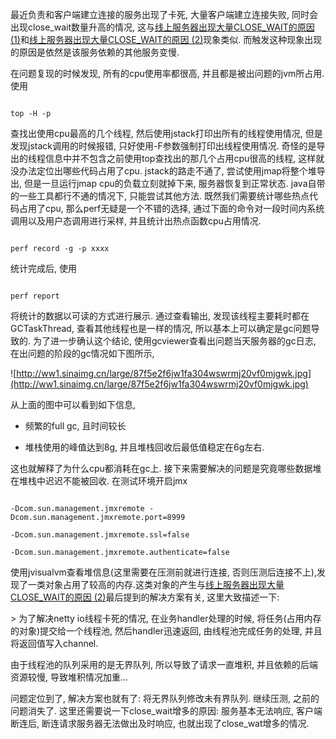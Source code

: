 最近负责和客户端建立连接的服务出现了卡死, 大量客户端建立连接失败, 同时会出现close_wait数量升高的情况, 这与[线上服务器出现大量CLOSE_WAIT的原因 (1)](http://zblacker.com/?p=128)和[线上服务器出现大量CLOSE_WAIT的原因 (2)](http://zblacker.com/?p=137)现象类似. 而触发这种现象出现的原因是依然是该服务依赖的其他服务变慢.



在问题复现的时候发现, 所有的cpu使用率都很高, 并且都是被出问题的jvm所占用. 使用

```

top -H -p

```



查找出使用cpu最高的几个线程, 然后使用jstack打印出所有的线程使用情况, 但是发现jstack调用的时候报错, 只好使用-F参数强制打印出线程使用情况. 奇怪的是导出的线程信息中并不包含之前使用top查找出的那几个占用cpu很高的线程, 这样就没办法定位出哪些代码占用了cpu. jstack的路走不通了, 尝试使用jmap将整个堆导出, 但是一旦运行jmap cpu的负载立刻就掉下来, 服务器恢复到正常状态. java自带的一些工具都行不通的情况下, 只能尝试其他方法. 既然我们需要统计哪些热点代码占用了cpu, 那么perf无疑是一个不错的选择, 通过下面的命令对一段时间内系统调用以及用户态调用进行采样, 并且统计出热点函数cpu占用情况.



```

perf record -g -p xxxx

```

统计完成后, 使用

```

perf report

```

将统计的数据以可读的方式进行展示. 通过查看输出, 发现该线程主要耗时都在GCTaskThread, 查看其他线程也是一样的情况, 所以基本上可以确定是gc问题导致的. 为了进一步确认这个结论, 使用gcviewer查看出问题当天服务器的gc日志, 在出问题的阶段的gc情况如下图所示,

![http://ww1.sinaimg.cn/large/87f5e2f6jw1fa304wswrmj20vf0mjgwk.jpg](http://ww1.sinaimg.cn/large/87f5e2f6jw1fa304wswrmj20vf0mjgwk.jpg)



从上面的图中可以看到如下信息,



* 频繁的full gc, 且时间较长

* 堆栈使用的峰值达到8g, 并且堆栈回收后最低值稳定在6g左右.



这也就解释了为什么cpu都消耗在gc上. 接下来需要解决的问题是究竟哪些数据堆在堆栈中迟迟不能被回收. 在测试环境开启jmx

```

-Dcom.sun.management.jmxremote -Dcom.sun.management.jmxremote.port=8999

-Dcom.sun.management.jmxremote.ssl=false

-Dcom.sun.management.jmxremote.authenticate=false

```

使用jvisualvm查看堆信息(这里需要在压测前就进行连接, 否则压测后连接不上),发现了一类对象占用了较高的内存.这类对象的产生与[线上服务器出现大量CLOSE_WAIT的原因 (2)](http://zblacker.com/?p=137)最后提到的解决方案有关, 这里大致描述一下:

&gt; 为了解决netty io线程卡死的情况, 在业务handler处理的时候, 将任务(占用内存的对象)提交给一个线程池, 然后handler迅速返回, 由线程池完成任务的处理, 并且将返回值写入channel.



由于线程池的队列采用的是无界队列, 所以导致了请求一直堆积, 并且依赖的后端资源较慢, 导致堆积情况加重...



问题定位到了, 解决方案也就有了: 将无界队列修改未有界队列. 继续压测, 之前的问题消失了. 这里还需要说一下close_wait增多的原因: 服务基本无法响应, 客户端断连后, 断连请求服务器无法做出及时响应, 也就出现了close_wat增多的情况.

